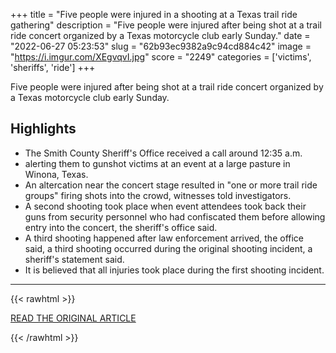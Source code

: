+++
title = "Five people were injured in a shooting at a Texas trail ride gathering"
description = "Five people were injured after being shot at a trail ride concert organized by a Texas motorcycle club early Sunday."
date = "2022-06-27 05:23:53"
slug = "62b93ec9382a9c94cd884c42"
image = "https://i.imgur.com/XEgvqvI.jpg"
score = "2249"
categories = ['victims', 'sheriffs', 'ride']
+++

Five people were injured after being shot at a trail ride concert organized by a Texas motorcycle club early Sunday.

## Highlights

- The Smith County Sheriff's Office received a call around 12:35 a.m.
- alerting them to gunshot victims at an event at a large pasture in Winona, Texas.
- An altercation near the concert stage resulted in "one or more trail ride groups" firing shots into the crowd, witnesses told investigators.
- A second shooting took place when event attendees took back their guns from security personnel who had confiscated them before allowing entry into the concert, the sheriff's office said.
- A third shooting happened after law enforcement arrived, the office said, a third shooting occurred during the original shooting incident, a sheriff's statement said.
- It is believed that all injuries took place during the first shooting incident.

---

{{< rawhtml >}}
  <p class="article-category">
    <a target="_blank" href="https://www.cnn.com/2022/06/26/us/texas-shooting-motorcycle-club/index.html">READ THE ORIGINAL ARTICLE</a>
  </p>
{{< /rawhtml >}}
